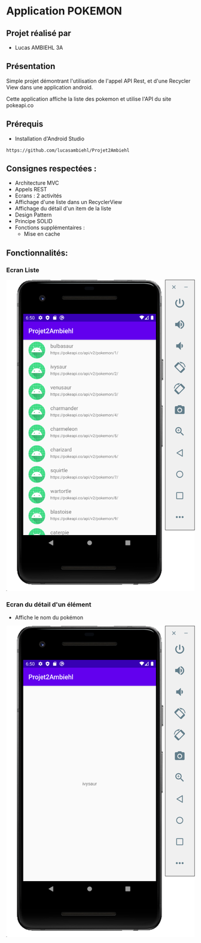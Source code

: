 # Application POKEMON

## Projet réalisé par 

- Lucas AMBIEHL 3A

## Présentation

Simple projet démontrant l'utilisation de l'appel API Rest, et d'une Recycler View dans une application android.

Cette application affiche la liste des pokemon et utilise l'API du site pokeapi.co

## Prérequis


- Installation d'Android Studio<br/>


````
https://github.com/lucasambiehl/Projet2Ambiehl
````

## Consignes respectées : 

- Architecture MVC
- Appels REST
- Ecrans : 2 activités
- Affichage d'une liste dans un RecyclerView
- Affichage du détail d'un item de la liste
- Design Pattern
- Principe SOLID
- Fonctions supplémentaires :
	- Mise en cache


## Fonctionnalités: 



### Ecran Liste 

<img src="Screen1.png" alt="Ecran affichant la liste">

### Ecran du détail d'un élément

- Affiche le nom du pokémon

<img src="Screen2.png" alt="Detail élément, affichant le nom">




